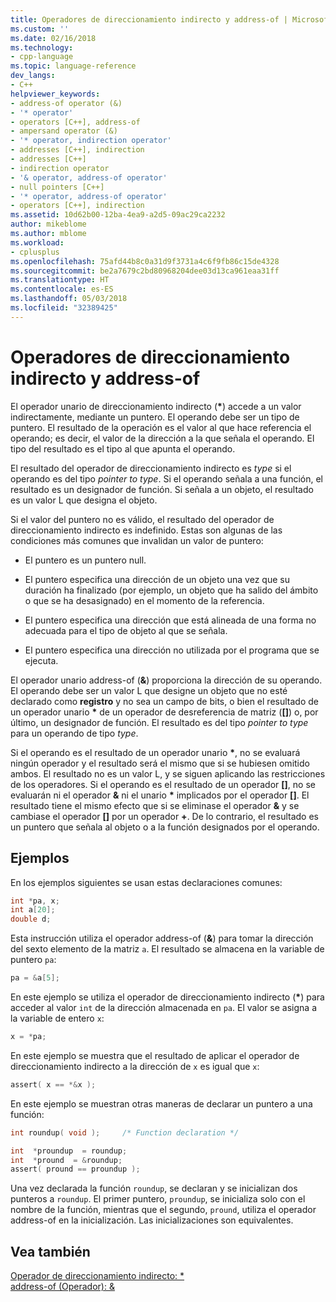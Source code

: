 ```yaml
---
title: Operadores de direccionamiento indirecto y address-of | Microsoft Docs
ms.custom: ''
ms.date: 02/16/2018
ms.technology:
- cpp-language
ms.topic: language-reference
dev_langs:
- C++
helpviewer_keywords:
- address-of operator (&)
- '* operator'
- operators [C++], address-of
- ampersand operator (&)
- '* operator, indirection operator'
- addresses [C++], indirection
- addresses [C++]
- indirection operator
- '& operator, address-of operator'
- null pointers [C++]
- '* operator, address-of operator'
- operators [C++], indirection
ms.assetid: 10d62b00-12ba-4ea9-a2d5-09ac29ca2232
author: mikeblome
ms.author: mblome
ms.workload:
- cplusplus
ms.openlocfilehash: 75afd44b8c0a31d9f3731a4c6f9fb86c15de4328
ms.sourcegitcommit: be2a7679c2bd80968204dee03d13ca961eaa31ff
ms.translationtype: HT
ms.contentlocale: es-ES
ms.lasthandoff: 05/03/2018
ms.locfileid: "32389425"
---
```

# <a name="indirection-and-address-of-operators"></a>Operadores de direccionamiento indirecto y address-of

El operador unario de direccionamiento indirecto (__&#42;__) accede a un valor indirectamente, mediante un puntero. El operando debe ser un tipo de puntero. El resultado de la operación es el valor al que hace referencia el operando; es decir, el valor de la dirección a la que señala el operando. El tipo del resultado es el tipo al que apunta el operando.

El resultado del operador de direccionamiento indirecto es *type* si el operando es del tipo *pointer to type*. Si el operando señala a una función, el resultado es un designador de función. Si señala a un objeto, el resultado es un valor L que designa el objeto.

Si el valor del puntero no es válido, el resultado del operador de direccionamiento indirecto es indefinido. Estas son algunas de las condiciones más comunes que invalidan un valor de puntero:

- El puntero es un puntero null.

- El puntero especifica una dirección de un objeto una vez que su duración ha finalizado (por ejemplo, un objeto que ha salido del ámbito o que se ha desasignado) en el momento de la referencia.

- El puntero especifica una dirección que está alineada de una forma no adecuada para el tipo de objeto al que se señala.

- El puntero especifica una dirección no utilizada por el programa que se ejecuta.

El operador unario address-of (**&**) proporciona la dirección de su operando. El operando debe ser un valor L que designe un objeto que no esté declarado como __registro__ y no sea un campo de bits, o bien el resultado de un operador unario __&#42;__ de un operador de desreferencia de matriz (__&#91;&#93;__) o, por último, un designador de función. El resultado es del tipo *pointer to type* para un operando de tipo *type*.

Si el operando es el resultado de un operador unario __&#42;__, no se evaluará ningún operador y el resultado será el mismo que si se hubiesen omitido ambos. El resultado no es un valor L, y se siguen aplicando las restricciones de los operadores. Si el operando es el resultado de un operador __&#91;&#93;__, no se evaluarán ni el operador __&__ ni el unario __&#42;__ implicados por el operador __&#91;&#93;__. El resultado tiene el mismo efecto que si se eliminase el operador __&__ y se cambiase el operador __&#91;&#93;__ por un operador __+__. De lo contrario, el resultado es un puntero que señala al objeto o a la función designados por el operando.


## <a name="examples"></a>Ejemplos

En los ejemplos siguientes se usan estas declaraciones comunes:

```C
int *pa, x;
int a[20];
double d;
```

Esta instrucción utiliza el operador address-of (**&**) para tomar la dirección del sexto elemento de la matriz `a`. El resultado se almacena en la variable de puntero `pa`:

```C  
pa = &a[5];
```

En este ejemplo se utiliza el operador de direccionamiento indirecto (__&#42;__) para acceder al valor `int` de la dirección almacenada en `pa`. El valor se asigna a la variable de entero `x`:

```C
x = *pa;
```

En este ejemplo se muestra que el resultado de aplicar el operador de direccionamiento indirecto a la dirección de `x` es igual que `x`:

```C
assert( x == *&x );
```

En este ejemplo se muestran otras maneras de declarar un puntero a una función:

```C
int roundup( void );     /* Function declaration */

int  *proundup  = roundup;
int  *pround  = &roundup;
assert( pround == proundup );
```  

Una vez declarada la función `roundup`, se declaran y se inicializan dos punteros a `roundup`. El primer puntero, `proundup`, se inicializa solo con el nombre de la función, mientras que el segundo, `pround`, utiliza el operador address-of en la inicialización. Las inicializaciones son equivalentes.

## <a name="see-also"></a>Vea también

[Operador de direccionamiento indirecto: &#42;](../cpp/indirection-operator-star.md)  
[address-of (Operador): &](../cpp/address-of-operator-amp.md)  
